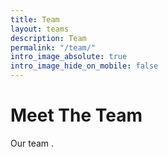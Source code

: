 ```yaml
---
title: Team
layout: teams
description: Team
permalink: "/team/"
intro_image_absolute: true
intro_image_hide_on_mobile: false
---
```


# Meet The Team

Our team .
